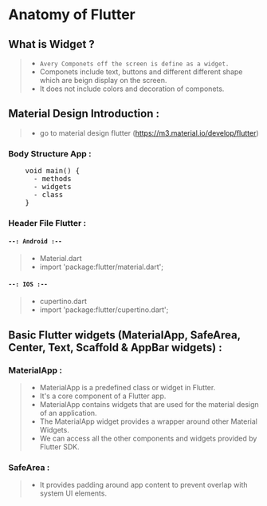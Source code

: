 # Anatomy of Flutter 

## What is Widget ? 
> * `Avery Componets off the screen is define as a widget.`
> * Componets include text, buttons and different different shape which are beign display on the screen.
> * It does not include colors and decoration of componets.


## Material Design Introduction :
> * go to material design flutter (https://m3.material.io/develop/flutter)



### Body Structure App :

<pre>
    void main() {
      - methods
      - widgets
      - class
    }
</pre>


### Header File Flutter :

#### `--: Android :--` 
> * Material.dart
> * import 'package:flutter/material.dart';

#### `--: IOS :--` 
> * cupertino.dart
> * import 'package:flutter/cupertino.dart';


## Basic Flutter widgets (MaterialApp, SafeArea, Center, Text, Scaffold & AppBar widgets) :

### MaterialApp :
> * MaterialApp is a predefined class or widget in Flutter.
> * It's a core component of a Flutter app.
> * MaterialApp contains widgets that are used for the material design of an application.
> * The MaterialApp widget provides a wrapper around other Material Widgets.
> * We can access all the other components and widgets provided by Flutter SDK.

### SafeArea :
> *  It provides padding around app content to prevent overlap with system UI elements.

